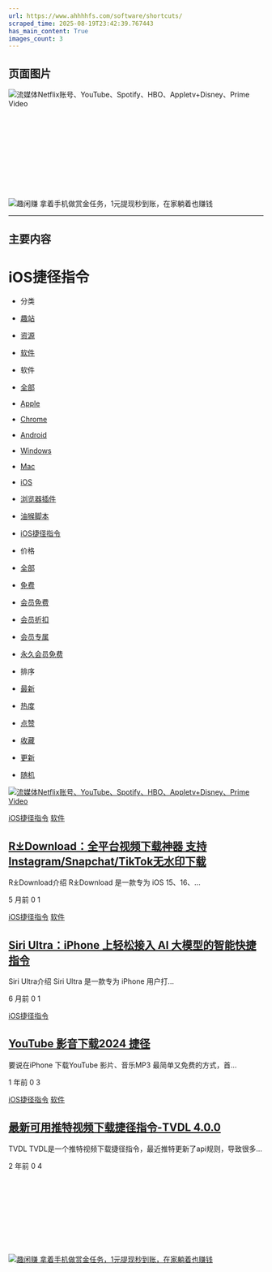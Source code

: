 ```yaml
---
url: https://www.ahhhhfs.com/software/shortcuts/
scraped_time: 2025-08-19T23:42:39.767443
has_main_content: True
images_count: 3
---
```


## 页面图片

![流媒体Netflix账号、YouTube、Spotify、HBO、Appletv+Disney、Prime Video](https://www.ahhhhfs.com/wp-content/uploads/2023/07/ihezu-banner-1.webp)

![趣闲赚 拿着手机做赏金任务，1元提现秒到账，在家躺着也赚钱](data:image/svg+xml,%3Csvg%20xmlns='http://www.w3.org/2000/svg'%20viewBox='0%200%200%200'%3E%3C/svg%3E)

![趣闲赚 拿着手机做赏金任务，1元提现秒到账，在家躺着也赚钱](https://www.ahhhhfs.com/wp-content/uploads/2023/01/1673195445-8474e77bd7514f4.webp)

---

## 主要内容

# iOS捷径指令

* 分类
* [趣站](https://www.ahhhhfs.com/funny_site/)
* [资源](https://www.ahhhhfs.com/recourse/)
* [软件](https://www.ahhhhfs.com/software/)

* 软件
* [全部](https://www.ahhhhfs.com/software/)
* [Apple](https://www.ahhhhfs.com/software/apple/)
* [Chrome](https://www.ahhhhfs.com/software/chrome/)
* [Android](https://www.ahhhhfs.com/software/android/)
* [Windows](https://www.ahhhhfs.com/software/windows/)
* [Mac](https://www.ahhhhfs.com/software/mac/)
* [iOS](https://www.ahhhhfs.com/software/ios/)
* [浏览器插件](https://www.ahhhhfs.com/software/%e6%b5%8f%e8%a7%88%e5%99%a8%e6%8f%92%e4%bb%b6/)
* [油猴脚本](https://www.ahhhhfs.com/software/greasy-fork/)
* [iOS捷径指令](https://www.ahhhhfs.com/software/shortcuts/)

* 价格
* [全部](https://www.ahhhhfs.com/software/shortcuts/?price=all)
* [免费](https://www.ahhhhfs.com/software/shortcuts/?price=free)
* [会员免费](https://www.ahhhhfs.com/software/shortcuts/?price=vip_free)
* [会员折扣](https://www.ahhhhfs.com/software/shortcuts/?price=vip_rate)
* [会员专属](https://www.ahhhhfs.com/software/shortcuts/?price=vip_only)
* [永久会员免费](https://www.ahhhhfs.com/software/shortcuts/?price=boosvip_free)

* 排序
* [最新](https://www.ahhhhfs.com/software/shortcuts/?orderby=date)
* [热度](https://www.ahhhhfs.com/software/shortcuts/?orderby=views)
* [点赞](https://www.ahhhhfs.com/software/shortcuts/?orderby=likes)
* [收藏](https://www.ahhhhfs.com/software/shortcuts/?orderby=follow_num)
* [更新](https://www.ahhhhfs.com/software/shortcuts/?orderby=modified)
* [随机](https://www.ahhhhfs.com/software/shortcuts/?orderby=rand)

[![流媒体Netflix账号、YouTube、Spotify、HBO、Appletv+Disney、Prime Video](https://www.ahhhhfs.com/wp-content/uploads/2023/07/ihezu-banner-1.webp)](https://www.ihezu.cc/?sid=fSaqZq)

[iOS捷径指令](https://www.ahhhhfs.com/software/shortcuts/) [软件](https://www.ahhhhfs.com/software/)

## [R⤓Download：全平台视频下载神器 支持Instagram/Snapchat/TikTok无水印下载](https://www.ahhhhfs.com/68510/ "R⤓Download：全平台视频下载神器 支持Instagram/Snapchat/TikTok无水印下载")

R⤓Download介绍 R⤓Download 是一款专为 iOS 15、16、...

5 月前
0
1

[iOS捷径指令](https://www.ahhhhfs.com/software/shortcuts/) [软件](https://www.ahhhhfs.com/software/)

## [Siri Ultra：iPhone 上轻松接入 AI 大模型的智能快捷指令](https://www.ahhhhfs.com/68141/ "Siri Ultra：iPhone 上轻松接入 AI 大模型的智能快捷指令")

Siri Ultra介绍 Siri Ultra 是一款专为 iPhone 用户打...

6 月前
0
1

[iOS捷径指令](https://www.ahhhhfs.com/software/shortcuts/)

## [YouTube 影音下载2024 捷径](https://www.ahhhhfs.com/57401/ "YouTube 影音下载2024 捷径")

要说在iPhone 下载YouTube 影片、音乐MP3 最简单又免费的方式，首...

1 年前
0
3

[iOS捷径指令](https://www.ahhhhfs.com/software/shortcuts/) [软件](https://www.ahhhhfs.com/software/)

## [最新可用推特视频下载捷径指令-TVDL 4.0.0](https://www.ahhhhfs.com/45569/ "最新可用推特视频下载捷径指令-TVDL 4.0.0")

TVDL TVDL是一个推特视频下载捷径指令，最近推特更新了api规则，导致很多...

2 年前
0
4

[![趣闲赚 拿着手机做赏金任务，1元提现秒到账，在家躺着也赚钱](data:image/svg+xml,%3Csvg%20xmlns='http://www.w3.org/2000/svg'%20viewBox='0%200%200%200'%3E%3C/svg%3E)![趣闲赚 拿着手机做赏金任务，1元提现秒到账，在家躺着也赚钱](https://www.ahhhhfs.com/wp-content/uploads/2023/01/1673195445-8474e77bd7514f4.webp)](https://a.jnqywhcm1.cn/9827377)